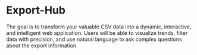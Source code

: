 # Export-Hub
The goal is to transform your valuable CSV data into a dynamic, interactive, and intelligent web application. Users will be able to visualize trends, filter data with precision, and use natural language to ask complex questions about the export information.
